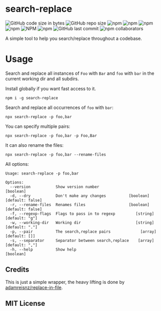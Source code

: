 # search-replace

![GitHub code size in bytes](https://img.shields.io/github/languages/code-size/beeman/search-replace.svg)
![GitHub repo size](https://img.shields.io/github/repo-size/beeman/search-replace.svg)
![npm](https://img.shields.io/npm/dw/search-replace.svg)
![npm](https://img.shields.io/npm/dm/search-replace.svg)
![npm](https://img.shields.io/npm/dy/search-replace.svg)
![npm](https://img.shields.io/npm/dt/search-replace.svg)
![NPM](https://img.shields.io/npm/l/search-replace.svg)
![npm](https://img.shields.io/npm/v/search-replace.svg)
![GitHub last commit](https://img.shields.io/github/last-commit/beeman/search-replace.svg)
![npm collaborators](https://img.shields.io/npm/collaborators/search-replace.svg)

A simple tool to help you search/replace throughout a codebase.

# Usage

Search and replace all instances of `Foo` with `Bar` and `foo` with `bar` in the current working dir and all subdirs.

Install globally if you want fast access to it.

```shell script
npm i -g search-replace
```

Search and replace all occurrences of `foo` with `bar`: 

```shell script
npx search-replace -p foo,bar 
```

You can specify multiple pairs:

```shell script
npx search-replace -p foo,bar -p Foo,Bar  
```

It can also rename the files:

```shell script
npx search-replace -p foo,bar --rename-files  
```

All options:

```shell script
Usage: search-replace -p foo,bar

Options:
  --version           Show version number                              [boolean]
  -d, --dry           Don't make any changes          [boolean] [default: false]
  -r, --rename-files  Renames files                   [boolean] [default: false]
  -f, --regexp-flags  Flags to pass in to regexp         [string] [default: "g"]
  -w, --working-dir   Working dir                        [string] [default: "."]
  -p, --pair          The search,replace pairs             [array] [default: []]
  -s, --separator     Separator between search,replace    [array] [default: ","]
  -h, --help          Show help                                        [boolean]
```

## Credits

This is just a simple wrapper, the heavy lifting is done by [adamreisnz/replace-in-file](https://github.com/adamreisnz/replace-in-file).

## MIT License
